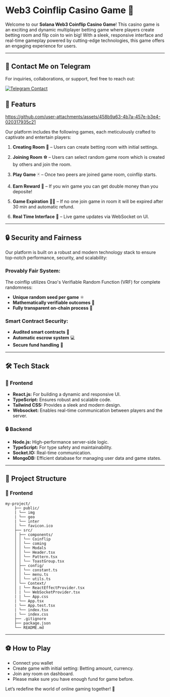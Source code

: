 # Web3 Coinflip Casino Game 🚀

Welcome to our **Solana Web3 Coinflip Casino Game**! This casino game is an exciting and dynamic multiplayer betting game where players create betting room and filp coin to win big! With a sleek, responsive interface and real-time gameplay powered by cutting-edge technologies, this game offers an engaging experience for users.

---

## 📩 Contact Me on Telegram

For inquiries, collaborations, or support, feel free to reach out:

[![Telegram Contact](https://img.shields.io/badge/Telegram-Contact%20Me-blue?logo=telegram&style=for-the-badge)](https://t.me/stevensprg)


## 🌟 Featurs

https://github.com/user-attachments/assets/458b9a63-4b7a-457e-b3e4-020317935c21

Our platform includes the following games, each meticulously crafted to captivate and entertain players:

1. **Creating Room** 💎 – Users can create betting room with initial settings.

2. **Joining Room** ⚽ – Users can select random game room which is created by others and join the room.

3. **Play Game** 🃏 – Once two peers are joined game room, coinflip starts.

4. **Earn Reward** 🥂 – If you win game you can get double money than you deposite!

6. **Game Expiration** 🔺🔻 – If no one join game in room it will be expired after 30 min and automatic refund. 

7. **Real Time Interface** 🎢 – Live game updates via WebSocket on UI.
---

## 🔒 Security and Fairness
Our platform is built on a robust and modern technology stack to ensure top-notch performance, security, and scalability:

### Provably Fair System:

The coinflip utilizes Orao's Verifiable Random Function (VRF) for complete randomness:

- **Unique random seed per game** ⚛️
- **Mathematically verifiable outcomes** 📘
- **Fully transparent on-chain process** 🎨

### Smart Contract Security:
- **Audited smart contracts** 🚀
- **Automatic escrow system** 💻
- **Secure fund handling** 🎰

---

## 🛠️ Tech Stack
### 🎨 Frontend
- **React.js:** For building a dynamic and responsive UI.
- **TypeScript:** Ensures robust and scalable code.
- **Tailwind CSS:** Provides a sleek and modern design.
- **Websocket:** Enables real-time communication between players and the server.

### 🔒 Backend
- **Node.js:** High-performance server-side logic.
- **TypeScript:** For type safety and maintainability.
- **Socket.IO:** Real-time communication.
- **MongoDB:** Efficient database for managing user data and game states.

---

## 📂 Project Structure
### 🎨 Frontend

```
my-project/ 
    ├── public/ 
    | └── img
    | └── geo
    | └── inter
    │ └── favicon.ico 
    ├── src/ 
    │ ├── components/ 
    │ │ └── Coinflip
    │ │ └── coming
    │ │ └── Modals
    │ │ └── Header.tsx 
    │ │ └── Pattern.tsx 
    │ │ └── ToastGroup.tsx 
    │ ├── config/ 
    │ │ └── constant.ts
    │ │ └── menu.ts
    │ │ └── utils.ts
    │ └── Context/ 
    │ | └── ReactEffectProvider.tsx 
    │ | └── WebSocketProvider.tsx
    | | └── App.css 
    | └── App.tsx 
    | └── App.test.tsx 
    | └── index.tsx 
    | └── index.css 
    ├── .gitignore 
    ├── package.json 
    └── README.md 
```

---
## ⚽ How to Play

- Connect you wallet
- Create game with initial setting: Betting amount, currency.
- Join any room on dashboard.
- Please make sure you have enough fund for game before.

Let’s redefine the world of online gaming together! 🌟

